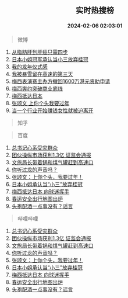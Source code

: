 <div align="center"><h2>实时热搜榜</h2><h4>2024-02-06 02:03:01</h4></div>

> 微博  

1. [从脂肪肝到肝癌只需四步](https://s.weibo.com/weibo?q=%23%E4%BB%8E%E8%84%82%E8%82%AA%E8%82%9D%E5%88%B0%E8%82%9D%E7%99%8C%E5%8F%AA%E9%9C%80%E5%9B%9B%E6%AD%A5%23&t=31&band_rank=1&Refer=top)<br />
2. [日本小姐冠军承认当小三放弃桂冠](https://s.weibo.com/weibo?q=%23%E6%97%A5%E6%9C%AC%E5%B0%8F%E5%A7%90%E5%86%A0%E5%86%9B%E6%89%BF%E8%AE%A4%E5%BD%93%E5%B0%8F%E4%B8%89%E6%94%BE%E5%BC%83%E6%A1%82%E5%86%A0%23&t=31&band_rank=2&Refer=top)<br />
3. [我的龙年仪式感](https://s.weibo.com/weibo?q=%23%E6%88%91%E7%9A%84%E9%BE%99%E5%B9%B4%E4%BB%AA%E5%BC%8F%E6%84%9F%23&t=31&band_rank=3&Refer=top)<br />
4. [我被暴雪留在高速的第三天](https://s.weibo.com/weibo?q=%E6%88%91%E8%A2%AB%E6%9A%B4%E9%9B%AA%E7%95%99%E5%9C%A8%E9%AB%98%E9%80%9F%E7%9A%84%E7%AC%AC%E4%B8%89%E5%A4%A9&t=31&band_rank=4&Refer=top)<br />
5. [梅西表演赛主办方撤回1600万港元资助申请](https://s.weibo.com/weibo?q=%23%E6%A2%85%E8%A5%BF%E8%A1%A8%E6%BC%94%E8%B5%9B%E4%B8%BB%E5%8A%9E%E6%96%B9%E6%92%A4%E5%9B%9E1600%E4%B8%87%E6%B8%AF%E5%85%83%E8%B5%84%E5%8A%A9%E7%94%B3%E8%AF%B7%23&t=31&band_rank=5&Refer=top)<br />
6. [梅西爽约突破商业底线](https://s.weibo.com/weibo?q=%23%E6%A2%85%E8%A5%BF%E7%88%BD%E7%BA%A6%E7%AA%81%E7%A0%B4%E5%95%86%E4%B8%9A%E5%BA%95%E7%BA%BF%23&t=31&band_rank=6&Refer=top)<br />
7. [梅西抵达日本](https://s.weibo.com/weibo?q=%23%E6%A2%85%E8%A5%BF%E6%8A%B5%E8%BE%BE%E6%97%A5%E6%9C%AC%23&t=31&band_rank=7&Refer=top)<br />
8. [张颂文 上你个头我要过年](https://s.weibo.com/weibo?q=%E5%BC%A0%E9%A2%82%E6%96%87%20%E4%B8%8A%E4%BD%A0%E4%B8%AA%E5%A4%B4%E6%88%91%E8%A6%81%E8%BF%87%E5%B9%B4&t=31&band_rank=8&Refer=top)<br />
9. [当一个行业开始赚钱女性就被迫离开](https://s.weibo.com/weibo?q=%E5%BD%93%E4%B8%80%E4%B8%AA%E8%A1%8C%E4%B8%9A%E5%BC%80%E5%A7%8B%E8%B5%9A%E9%92%B1%E5%A5%B3%E6%80%A7%E5%B0%B1%E8%A2%AB%E8%BF%AB%E7%A6%BB%E5%BC%80&t=31&band_rank=9&Refer=top)<br />

> 知乎  


> 百度  

1. [总书记心系受灾群众](https://www.baidu.com/s?wd=%E6%80%BB%E4%B9%A6%E8%AE%B0%E5%BF%83%E7%B3%BB%E5%8F%97%E7%81%BE%E7%BE%A4%E4%BC%97&sa=fyb_news&rsv_dl=fyb_news)<br />
2. [团伙操纵市场获利1.3亿 证监会通报](https://www.baidu.com/s?wd=%E5%9B%A2%E4%BC%99%E6%93%8D%E7%BA%B5%E5%B8%82%E5%9C%BA%E8%8E%B7%E5%88%A91.3%E4%BA%BF+%E8%AF%81%E7%9B%91%E4%BC%9A%E9%80%9A%E6%8A%A5&sa=fyb_news&rsv_dl=fyb_news)<br />
3. [文旅局长带着锅和煤气罐赶到高速口](https://www.baidu.com/s?wd=%E6%96%87%E6%97%85%E5%B1%80%E9%95%BF%E5%B8%A6%E7%9D%80%E9%94%85%E5%92%8C%E7%85%A4%E6%B0%94%E7%BD%90%E8%B5%B6%E5%88%B0%E9%AB%98%E9%80%9F%E5%8F%A3&sa=fyb_news&rsv_dl=fyb_news)<br />
4. [你听过龙的声音吗？](https://www.baidu.com/s?wd=%E4%BD%A0%E5%90%AC%E8%BF%87%E9%BE%99%E7%9A%84%E5%A3%B0%E9%9F%B3%E5%90%97%EF%BC%9F&sa=fyb_news&rsv_dl=fyb_news)<br />
5. [张颂文：上你个头，我要过年！](https://www.baidu.com/s?wd=%E5%BC%A0%E9%A2%82%E6%96%87%EF%BC%9A%E4%B8%8A%E4%BD%A0%E4%B8%AA%E5%A4%B4%EF%BC%8C%E6%88%91%E8%A6%81%E8%BF%87%E5%B9%B4%EF%BC%81&sa=fyb_news&rsv_dl=fyb_news)<br />
6. [日本小姐承认当“小三”放弃桂冠](https://www.baidu.com/s?wd=%E6%97%A5%E6%9C%AC%E5%B0%8F%E5%A7%90%E6%89%BF%E8%AE%A4%E5%BD%93%E2%80%9C%E5%B0%8F%E4%B8%89%E2%80%9D%E6%94%BE%E5%BC%83%E6%A1%82%E5%86%A0&sa=fyb_news&rsv_dl=fyb_news)<br />
7. [梅西抵达日本 向球迷挥手](https://www.baidu.com/s?wd=%E6%A2%85%E8%A5%BF%E6%8A%B5%E8%BE%BE%E6%97%A5%E6%9C%AC+%E5%90%91%E7%90%83%E8%BF%B7%E6%8C%A5%E6%89%8B&sa=fyb_news&rsv_dl=fyb_news)<br />
8. [春运安全出行地图出炉](https://www.baidu.com/s?wd=%E6%98%A5%E8%BF%90%E5%AE%89%E5%85%A8%E5%87%BA%E8%A1%8C%E5%9C%B0%E5%9B%BE%E5%87%BA%E7%82%89&sa=fyb_news&rsv_dl=fyb_news)<br />
9. [头孢配酒一点事没有？谣言](https://www.baidu.com/s?wd=%E5%A4%B4%E5%AD%A2%E9%85%8D%E9%85%92%E4%B8%80%E7%82%B9%E4%BA%8B%E6%B2%A1%E6%9C%89%EF%BC%9F%E8%B0%A3%E8%A8%80&sa=fyb_news&rsv_dl=fyb_news)<br />

> 哔哩哔哩  

1. [总书记心系受灾群众](https://www.baidu.com/s?wd=%E6%80%BB%E4%B9%A6%E8%AE%B0%E5%BF%83%E7%B3%BB%E5%8F%97%E7%81%BE%E7%BE%A4%E4%BC%97&sa=fyb_news&rsv_dl=fyb_news)<br />
2. [团伙操纵市场获利1.3亿 证监会通报](https://www.baidu.com/s?wd=%E5%9B%A2%E4%BC%99%E6%93%8D%E7%BA%B5%E5%B8%82%E5%9C%BA%E8%8E%B7%E5%88%A91.3%E4%BA%BF+%E8%AF%81%E7%9B%91%E4%BC%9A%E9%80%9A%E6%8A%A5&sa=fyb_news&rsv_dl=fyb_news)<br />
3. [文旅局长带着锅和煤气罐赶到高速口](https://www.baidu.com/s?wd=%E6%96%87%E6%97%85%E5%B1%80%E9%95%BF%E5%B8%A6%E7%9D%80%E9%94%85%E5%92%8C%E7%85%A4%E6%B0%94%E7%BD%90%E8%B5%B6%E5%88%B0%E9%AB%98%E9%80%9F%E5%8F%A3&sa=fyb_news&rsv_dl=fyb_news)<br />
4. [你听过龙的声音吗？](https://www.baidu.com/s?wd=%E4%BD%A0%E5%90%AC%E8%BF%87%E9%BE%99%E7%9A%84%E5%A3%B0%E9%9F%B3%E5%90%97%EF%BC%9F&sa=fyb_news&rsv_dl=fyb_news)<br />
5. [张颂文：上你个头，我要过年！](https://www.baidu.com/s?wd=%E5%BC%A0%E9%A2%82%E6%96%87%EF%BC%9A%E4%B8%8A%E4%BD%A0%E4%B8%AA%E5%A4%B4%EF%BC%8C%E6%88%91%E8%A6%81%E8%BF%87%E5%B9%B4%EF%BC%81&sa=fyb_news&rsv_dl=fyb_news)<br />
6. [日本小姐承认当“小三”放弃桂冠](https://www.baidu.com/s?wd=%E6%97%A5%E6%9C%AC%E5%B0%8F%E5%A7%90%E6%89%BF%E8%AE%A4%E5%BD%93%E2%80%9C%E5%B0%8F%E4%B8%89%E2%80%9D%E6%94%BE%E5%BC%83%E6%A1%82%E5%86%A0&sa=fyb_news&rsv_dl=fyb_news)<br />
7. [梅西抵达日本 向球迷挥手](https://www.baidu.com/s?wd=%E6%A2%85%E8%A5%BF%E6%8A%B5%E8%BE%BE%E6%97%A5%E6%9C%AC+%E5%90%91%E7%90%83%E8%BF%B7%E6%8C%A5%E6%89%8B&sa=fyb_news&rsv_dl=fyb_news)<br />
8. [春运安全出行地图出炉](https://www.baidu.com/s?wd=%E6%98%A5%E8%BF%90%E5%AE%89%E5%85%A8%E5%87%BA%E8%A1%8C%E5%9C%B0%E5%9B%BE%E5%87%BA%E7%82%89&sa=fyb_news&rsv_dl=fyb_news)<br />
9. [头孢配酒一点事没有？谣言](https://www.baidu.com/s?wd=%E5%A4%B4%E5%AD%A2%E9%85%8D%E9%85%92%E4%B8%80%E7%82%B9%E4%BA%8B%E6%B2%A1%E6%9C%89%EF%BC%9F%E8%B0%A3%E8%A8%80&sa=fyb_news&rsv_dl=fyb_news)<br />
